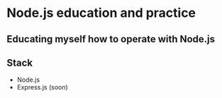 # Node.js education and practice

## Educating myself how to operate with Node.js

## Stack
* Node.js
* Express.js (soon)
